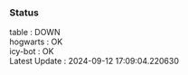 ### Status


table : DOWN  
hogwarts : OK  
icy-bot : OK  
Latest Update : 2024-09-12 17:09:04.220630
